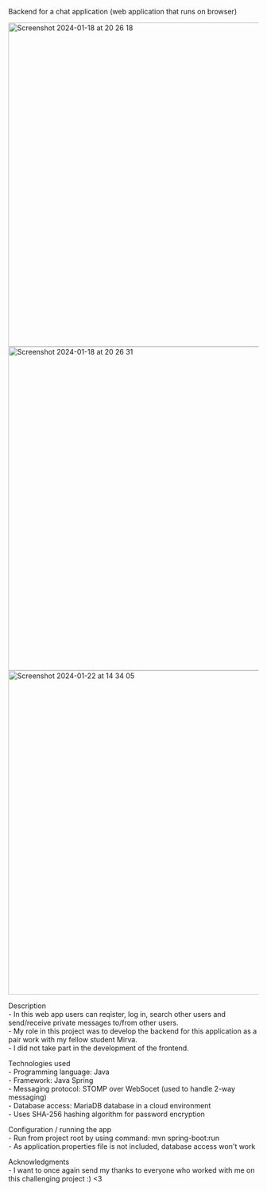 Backend for a chat application (web application that runs on browser)
<p></p>
<img width="652" alt="Screenshot 2024-01-18 at 20 26 18" src="https://github.com/satukon/Chat-App-backend/assets/113008423/389820c5-9a19-4877-af61-1963b9183682"><br>
<img width="652" alt="Screenshot 2024-01-18 at 20 26 31" src="https://github.com/satukon/Chat-App-backend/assets/113008423/0bc03901-e4fb-4634-af15-82f1d72d570a"><br>
<img width="652" alt="Screenshot 2024-01-22 at 14 34 05" src="https://github.com/satukon/Chat-App-backend/assets/113008423/a4183309-c71e-41b0-9762-5b30bd567655"><br>
<p></p>
Description<br>
- In this web app users can reqister, log in, search other users and send/receive private messages to/from other users.<br>
- My role in this project was to develop the backend for this application as a pair work with my fellow student Mirva.<br>
- I did not take part in the development of the frontend.<p></p>
<p></p>
Technologies used<br>
- Programming language: Java<br>
- Framework: Java Spring<br>
- Messaging protocol: STOMP over WebSocet (used to handle 2-way messaging)<br>
- Database access: MariaDB database in a cloud environment<br>
- Uses SHA-256 hashing algorithm for password encryption<br>
<p></p>
Configuration / running the app<br>
- Run from project root by using command: mvn spring-boot:run<br>
- As application.properties file is not included, database access won't work<br>
<p></p>
Acknowledgments<br>
- I want to once again send my thanks to everyone who worked with me on this challenging project :) <3

